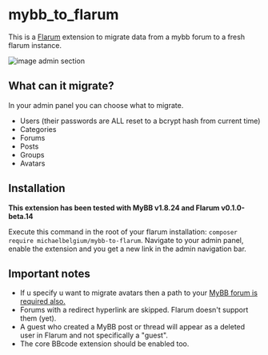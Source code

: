 # mybb_to_flarum

This is a [Flarum](https://flarum.org/) extension to migrate data from a mybb forum to a fresh flarum instance.

![image admin section](http://puu.sh/CrA3x.png)

## What can it migrate?

In your admin panel you can choose what to migrate.

* Users (their passwords are ALL reset to a bcrypt hash from current time)
* Categories
* Forums
* Posts
* Groups
* Avatars

## Installation

**This extension has been tested with MyBB v1.8.24 and Flarum v0.1.0-beta.14**

Execute this command in the root of your flarum installation: `composer require michaelbelgium/mybb-to-flarum`. Navigate to your admin panel, enable the extension and you get a new link in the admin navigation bar.

## Important notes
* If u specify u want to migrate avatars then a path to your <u>MyBB forum is required also.</u>
* Forums with a redirect hyperlink are skipped. Flarum doesn't support them (yet).
* A guest who created a MyBB post or thread will appear as a deleted user in Flarum and not specifically a "guest".
* The core BBcode extension should be enabled too.